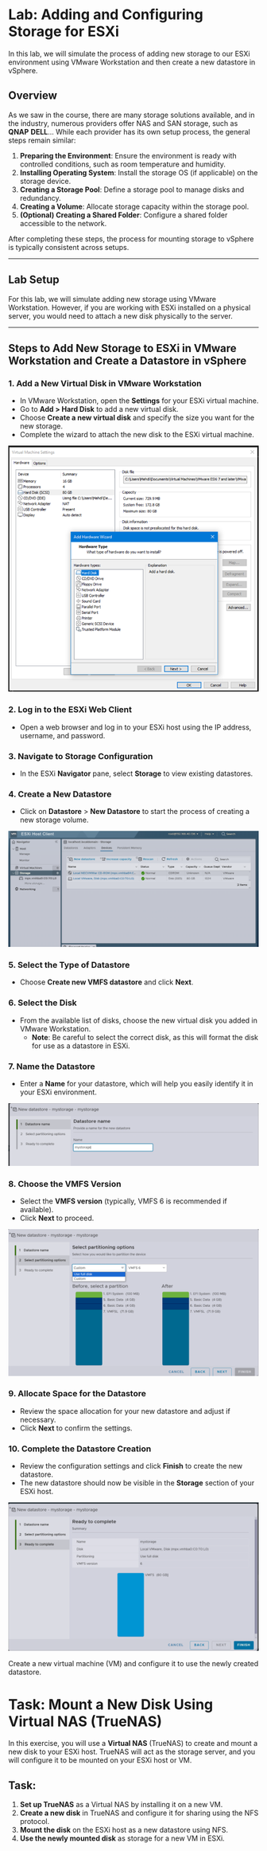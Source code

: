 # Lab: Adding and Configuring Storage for ESXi

In this lab, we will simulate the process of adding new storage to our ESXi environment using VMware Workstation and then create a new datastore in vSphere.

## Overview
As we saw in the course, there are many storage solutions available, and in the industry, numerous providers offer NAS and SAN storage, such as **QNAP** **DELL**... While each provider has its own setup process, the general steps remain similar:

1. **Preparing the Environment**: Ensure the environment is ready with controlled conditions, such as room temperature and humidity.
2. **Installing Operating System**: Install the storage OS (if applicable) on the storage device.
3. **Creating a Storage Pool**: Define a storage pool to manage disks and redundancy.
4. **Creating a Volume**: Allocate storage capacity within the storage pool.
5. **(Optional) Creating a Shared Folder**: Configure a shared folder accessible to the network.

After completing these steps, the process for mounting storage to vSphere is typically consistent across setups.

---

## Lab Setup

For this lab, we will simulate adding new storage using VMware Workstation. However, if you are working with ESXi installed on a physical server, you would need to attach a new disk physically to the server.

---

## Steps to Add New Storage to ESXi in VMware Workstation and Create a Datastore in vSphere

### 1. Add a New Virtual Disk in VMware Workstation
- In VMware Workstation, open the **Settings** for your ESXi virtual machine.
- Go to **Add > Hard Disk** to add a new virtual disk.
- Choose **Create a new virtual disk** and specify the size you want for the new storage.
- Complete the wizard to attach the new disk to the ESXi virtual machine.

![alt text](image-27.png)


### 2. Log in to the ESXi Web Client
- Open a web browser and log in to your ESXi host using the IP address, username, and password.

### 3. Navigate to Storage Configuration
- In the ESXi **Navigator** pane, select **Storage** to view existing datastores.

### 4. Create a New Datastore
- Click on **Datastore** > **New Datastore** to start the process of creating a new storage volume.

![alt text](image-28.png)

### 5. Select the Type of Datastore
- Choose **Create new VMFS datastore** and click **Next**.

### 6. Select the Disk
- From the available list of disks, choose the new virtual disk you added in VMware Workstation.
  - **Note**: Be careful to select the correct disk, as this will format the disk for use as a datastore in ESXi.

### 7. Name the Datastore
- Enter a **Name** for your datastore, which will help you easily identify it in your ESXi environment.

![alt text](image-29.png)

### 8. Choose the VMFS Version
- Select the **VMFS version** (typically, VMFS 6 is recommended if available).
- Click **Next** to proceed.

![alt text](image-30.png)

### 9. Allocate Space for the Datastore
- Review the space allocation for your new datastore and adjust if necessary.
- Click **Next** to confirm the settings.

### 10. Complete the Datastore Creation
- Review the configuration settings and click **Finish** to create the new datastore.
- The new datastore should now be visible in the **Storage** section of your ESXi host.

![alt text](image-31.png)

Create a new virtual machine (VM) and configure it to use the newly created datastore.

# Task: Mount a New Disk Using Virtual NAS (TrueNAS)

In this exercise, you will use a **Virtual NAS** (TrueNAS) to create and mount a new disk to your ESXi host. TrueNAS will act as the storage server, and you will configure it to be mounted on your ESXi host or VM.

## Task:

1. **Set up TrueNAS** as a Virtual NAS by installing it on a new VM.
2. **Create a new disk** in TrueNAS and configure it for sharing using the NFS protocol.
3. **Mount the disk** on the ESXi host as a new datastore using NFS.
4. **Use the newly mounted disk** as storage for a new VM in ESXi.


